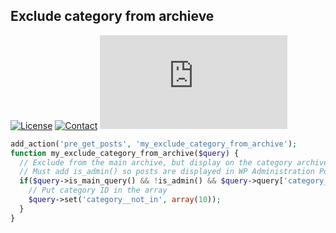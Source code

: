 ## Exclude category from archieve
[![License](https://img.shields.io/github/license/dedewiweka/snippets?color=brightgreen)](https://github.com/dedewiweka/snippets/blob/main/LICENSE) [![Contact](https://img.shields.io/badge/contact-Dede%20Wiweka-orange)](https://dede.wiweka.com/development) ![File size](https://img.shields.io/github/size/dedewiweka/snippets/Posts/exclude-category-from-archive.md) 
```php
add_action('pre_get_posts', 'my_exclude_category_from_archive');
function my_exclude_category_from_archive($query) {
  // Exclude from the main archive, but display on the category archive
  // Must add is_admin() so posts are displayed in WP Administration Posts -> All posts
  if($query->is_main_query() && !is_admin() && $query->query['category_name'] !== 'custom-category-slug') {
    // Put category ID in the array
    $query->set('category__not_in', array(10));
  }
}
```
